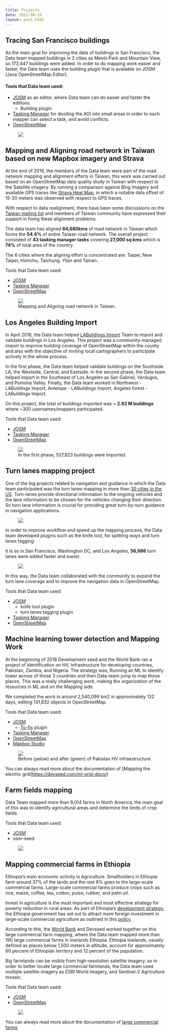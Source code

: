 ```yaml
---
title: Projects
date: 2012-08-23
layout: post.html
---
```


## Tracing San Francisco buildings

As the main goal for improving the data of buildings in San Francisco, the Data team mapped buildings in 2 cities as Menlo Park and Mountain View, so 173,447 buildings were added. In order to do mapping work easier and faster, the Data team uses the building plugin that is available on JOSM (Java OpenStreetMap Editor).

#### Tools that Data team used:

- [JOSM](https://josm.openstreetmap.de/) as an editor, where Data team can do easier and faster the editions.
  - Building plugin
- [Tasking Manager](https://tasks.openstreetmap.us/) for dividing the AOI into small areas in order to each mapper can select a task, and avoid conflicts.
- [OpenStreetMap](https://www.openstreetmap.org/)

<figure class="align-center">
  <img src="/assets/images/mapping_1.gif"/>
</figure>

## Mapping and Aligning road network in Taiwan based on new Mapbox imagery and Strava

At the end of 2016, the members of the Data team were part of the road network mapping and alignment efforts in Taiwan, this work was carried out based on an OpenStreetMap data quality study in Taiwan with respect to the Satellite imagery. By running a comparison against Bing Imagery and available GPS traces like [Strava Heat Map](http://wiki.openstreetmap.org/wiki/Strava), in which a notable data offset of 15-20 meters was observed with respect to GPS traces.

With respect to data realignment, there have been some discussions on the [Taiwan mailing list](https://lists.openstreetmap.org/pipermail/talk-tw/2016-September/001313.html) and members of Taiwan community have expressed their support in fixing these alignment problems.

The data team has aligned <b>64,680kms</b> of road network in Taiwan which forms the <b>54.4%</b> of entire Taiwan road network. The overall project consisted of <b>43 tasking manager tasks</b> covering <b>27,000 sq kms</b> which is <b>74%</b> of total area of the country.

The 6 cities where the aligning effort is concentrated are: Taipei, New Taipei, Hsinchu, Taichung, Yilan and Tainan.

Tools that Data team used:

- [JOSM](https://josm.openstreetmap.de/)
- [Tasking Manager](https://tasks.openstreetmap.us/)
- [OpenStreetMap](https://www.openstreetmap.org/)

<figure class="align-center">
  <img src="/assets/images/mapping_2.gif"/>
    <figcaption>Mapping and Aligning road network in Taiwan.</figcaption>
</figure>

## Los Angeles Building Import

In April 2016, the Data team helped [LABuildings Import](https://wiki.openstreetmap.org/wiki/Los_Angeles,_California/Buildings_Import) Team to import and validate buildings in Los Angeles. This project was a community-managed import to improve building coverage of OpenStreetMap within the county and also with the objective of inviting local cartographers to participate actively in the whole process.

In the first phase, the Data team helped validate buildings on the Southside LA, the Westside, Central, and Eastside. In the second phase, the Data team helped import in the Southeast of Los Angeles as San Gabriel, Verdugos, and Pomona Valley. Finally, the Data team worked in Northwest - LABuildings Import, Antelope - LABuildings Import, Angeles forest - LABuildings Import.

On this project, the total of buildings imported was <b>~ 2.92 M buildings</b> where ~300 usernames/mappers participated.

Tools that Data team used:

- [JOSM](https://josm.openstreetmap.de/)
- [Tasking Manager](https://tasks.openstreetmap.us/)
- [OpenStreetMap](https://www.openstreetmap.org/)

<figure class="align-center">
  <img src="/assets/images/mapping_3.gif"/>
    <figcaption>In the first phase, 527,823 buildings were imported.</figcaption>
</figure>

## Turn lanes mapping project

One of the big projects related to navigation and guidance in which the Data team participated was the turn lanes mapping in more than [30 cities in the US](https://github.com/mapbox/mapping/issues/180).
Turn-lanes provide directional information to the ongoing vehicles and the lane information to be chosen for the vehicles changing their direction. So turn lane information is crucial for providing great turn-by-turn guidance in navigation applications.

<figure class="align-center">
  <img src="/assets/images/mapping_4.jpeg"/>
</figure>

In order to improve workflow and speed up the mapping process, the Data team developed plugins such as the knife tool, for splitting ways and turn lanes tagging.

It is so in San Francisco, Washington DC, and Los Angeles, <b>56,686</b> turn lanes were added faster and easier.

<figure class="align-center">
  <img src="/assets/images/mapping_5.png"/>
</figure>

In this way, the Data team collaborated with the community to expand the turn lane coverage and to improve the navigation data in OpenStreetMap.

Tools that Data team used:

- [JOSM](https://josm.openstreetmap.de/)
  - knife tool plugin
  - turn lanes tagging plugin
- [Tasking Manager](https://tasks.openstreetmap.us/)
- [OpenStreetMap](https://www.openstreetmap.org/)

## Machine learning tower detection and Mapping Work

At the beginning of 2018 Development seed and the World Bank ran a project of Identification on HV, Infrastructure for developing countries, Pakistan, Zambia, and Nigeria.
The strategy was, Running an ML to identify tower across of those 3 countries and then Data-team jump to map those places, This was a really challenging work, making the organization of the resources in ML and on the Mapping side.

We completed the work in around 2,540,099 km2 in approximately 132 days, editing 131,832 objects in OpenStreetMap.

Tools that Data team used:

- [JOSM](https://josm.openstreetmap.de/)
  - [To-fix](https://wiki.openstreetmap.org/wiki/JOSM/Plugins/To-fix) plugin
- [Tasking Manager](https://tasks.openstreetmap.us/)
- [OpenStreetMap](https://www.openstreetmap.org/)
- [Mapbox Studio](https://www.mapbox.com/mapbox-studio)

<figure class="align-center">
  <img src="/assets/images/mapping_4.gif"/>
    <figcaption>Before (yelow) and after (green) of Pakistan HV infraestructure.</figcaption>
</figure>

You can always read more about the documentation of [Mapping the electric grid]https://devseed.com/ml-grid-docs/)

## Farm fields mapping

Data Team mapped more than 9,014 farms in North America, the main goal of this was to identify agricultural areas and determine the limits of crop fields.

Tools that Data team used:

- [JOSM](https://josm.openstreetmap.de/)
- osm-seed

<figure class="align-center">
  <img src="/assets/images/mapping_5.gif"/>
</figure>

## Mapping commercial farms in Ethiopia

Ethiopia’s main economic activity is Agriculture. Smallholders in Ethiopia farm around 37% of the lands and the rest 8% goes to the large-scale commercial farms. Large-scale commercial farms produce crops such as rice, maize, coffee, tea, cotton, pulse, rubber, and palm oil.

Invest in agriculture is the most important and most effective strategy for poverty reduction in rural areas. As part of Ethiopia’s [development strategy](http://www.grips.ac.jp/forum/pdf12/JICA&GDFReport_Ethiopia_phase1/Intellectual_Partnership_for_Africa/7Final_Report_ch5.pdf), the Ethiopia government has set out to attract more foreign investment in large-scale commercial agriculture as outlined in this [policy](http://www.grips.ac.jp/forum/pdf12/JICA&GDFReport_Ethiopia_phase1/Intellectual_Partnership_for_Africa/7Final_Report_ch5.pdf).

According to this, the [World Bank](http://projects.worldbank.org/P163383?lang=en) and Devseed worked together on this large commercial farm mapping, where the Data team mapped more than 190 large commercial farms in lowlands Ethiopia. Ethiopia lowlands, usually defined as places below 1,500 meters in altitude, account for approximately 60 percent of Ethiopian territory and 12 percent of the population.

Big farmlands can be visible from high-resolution satellite imagery, so in order to better locate large commercial farmlands, the Data team used multiple satellite imagery as ESRI World Imagery, and Sentinel-2 Agriculture mosaic.

Tools that Data team used:

- [JOSM](https://josm.openstreetmap.de/)
- [OpenStreetMap](https://www.openstreetmap.org/)

<figure class="align-center">
  <img src="/assets/images/mapping_6.png"/>
</figure>

You can always read more about the documentation of [large commercial farms](http://devseed.com/ethiopia-docs/methods/large-commercial-farms/)
